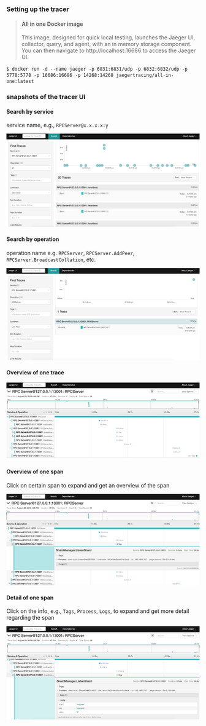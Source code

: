 ### Setting up the tracer
> #### All in one Docker image
> This image, designed for quick local testing, launches the Jaeger UI, collector, query, and agent, with an in memory storage component.
> You can then navigate to http://localhost:16686 to access the Jaeger UI.

```
$ docker run -d --name jaeger -p 6831:6831/udp -p 6832:6832/udp -p 5778:5778 -p 16686:16686 -p 14268:14268 jaegertracing/all-in-one:latest
```

### snapshots of the tracer UI

#### Search by service

service name, e.g., `RPCServer@x.x.x.x:y`

![](./images/search_by_service.png)

#### Search by operation

operation name e.g. `RPCServer`, `RPCServer.AddPeer`, `RPCServer.BroadcastCollation`, etc.

![](./images/search_by_operation.png)

#### Overview of one trace

![](./images/overview_of_one_trace.png)

#### Overview of one span

Click on certain span to expand and get an overview of the span

![](./images/overview_of_one_span.png)

#### Detail of one span

Click on the info, e.g., `Tags`, `Process`, `Logs`, to expand and get more detail regarding the span

![](./images/detail_of_one_span.png)
